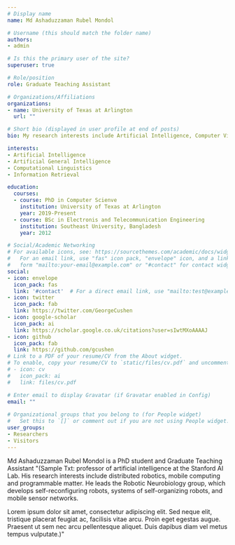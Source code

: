 ```yaml
---
# Display name
name: Md Ashaduzzaman Rubel Mondol

# Username (this should match the folder name)
authors:
- admin

# Is this the primary user of the site?
superuser: true

# Role/position
role: Graduate Teaching Assistant

# Organizations/Affiliations
organizations:
- name: University of Texas at Arlington
  url: ""

# Short bio (displayed in user profile at end of posts)
bio: My research interests include Artificial Intelligence, Computer Vision.

interests:
- Artificial Intelligence
- Artificial General Intelligence
- Computational Linguistics
- Information Retrieval

education:
  courses:
  - course: PhD in Computer Scienve
    institution: University of Texas at Arlington
    year: 2019-Present
  - course: BSc in Electronis and Telecommunication Engineering
    institution: Southeast University, Bangladesh
    year: 2012

# Social/Academic Networking
# For available icons, see: https://sourcethemes.com/academic/docs/widgets/#icons
#   For an email link, use "fas" icon pack, "envelope" icon, and a link in the
#   form "mailto:your-email@example.com" or "#contact" for contact widget.
social:
- icon: envelope
  icon_pack: fas
  link: '#contact'  # For a direct email link, use "mailto:test@example.org".
- icon: twitter
  icon_pack: fab
  link: https://twitter.com/GeorgeCushen
- icon: google-scholar
  icon_pack: ai
  link: https://scholar.google.co.uk/citations?user=sIwtMXoAAAAJ
- icon: github
  icon_pack: fab
  link: https://github.com/gcushen
# Link to a PDF of your resume/CV from the About widget.
# To enable, copy your resume/CV to `static/files/cv.pdf` and uncomment the lines below.  
# - icon: cv
#   icon_pack: ai
#   link: files/cv.pdf

# Enter email to display Gravatar (if Gravatar enabled in Config)
email: ""
  
# Organizational groups that you belong to (for People widget)
#   Set this to `[]` or comment out if you are not using People widget.  
user_groups:
- Researchers
- Visitors
---
```


Md Ashaduzzaman Rubel Mondol is a PhD student and Graduate Teaching Assistant "(Sample Txt: professor of artificial intelligence at the Stanford AI Lab. His research interests include distributed robotics, mobile computing and programmable matter. He leads the Robotic Neurobiology group, which develops self-reconfiguring robots, systems of self-organizing robots, and mobile sensor networks.

Lorem ipsum dolor sit amet, consectetur adipiscing elit. Sed neque elit, tristique placerat feugiat ac, facilisis vitae arcu. Proin eget egestas augue. Praesent ut sem nec arcu pellentesque aliquet. Duis dapibus diam vel metus tempus vulputate.)"
